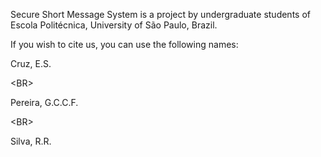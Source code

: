 Secure Short Message System is a project by undergraduate students of Escola Politécnica, University of São Paulo, Brazil.

If you wish to cite us, you can use the following names:

Cruz, E.S.

&lt;BR&gt;


Pereira, G.C.C.F.

&lt;BR&gt;


Silva, R.R.